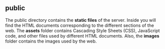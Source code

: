 ## public

The public directory contains the **static files** of the server. Inside you will find the HTML documents corresponding to the different sections of the web. The **assets** folder contains Cascading Style Sheets (CSS), JavaScript code, and other files used by different HTML documents. Also, the **images** folder contains the images used by the web.